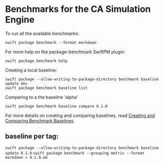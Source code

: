 # Benchmarks for the CA Simulation Engine

To run all the available benchmarks:

    swift package benchmark --format markdown

For more help on the package-benchmark SwiftPM plugin:

    swift package benchmark help

Creating a local baseline:

    swift package --allow-writing-to-package-directory benchmark baseline update dev
    swift package benchmark baseline list

Comparing to a the baseline 'alpha'

    swift package benchmark baseline compare 0.1.0

For more details on creating and comparing baselines, read [Creating and Comparing Benchmark Baselines](https://swiftpackageindex.com/ordo-one/package-benchmark/main/documentation/benchmark/creatingandcomparingbaselines).

## baseline per tag:

`swift package --allow-writing-to-package-directory benchmark baseline update 0.1.0`
`swift package benchmark --grouping metric --format markdown > 0.1.0.md`


